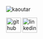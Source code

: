
![kaoutar](https://user-images.githubusercontent.com/74038190/212284136-03988914-d899-44b4-b1d9-4eeccf656e44.gif)





[<img src='https://cdn.jsdelivr.net/npm/simple-icons@3.0.1/icons/github.svg' alt='github' height='40'>](https://github.com/afkkaoutar)  [<img src='https://cdn.jsdelivr.net/npm/simple-icons@3.0.1/icons/linkedin.svg' alt='linkedin' height='40'>](https://www.linkedin.com/in/kaoutar-afkhar-9b9253281/)  



